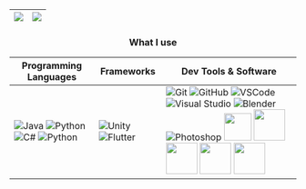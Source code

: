 <img src="https://github-readme-stats.vercel.app/api?username=malaka96&&show_icons=true&count_private=true&theme=github_dark">|<img src="https://github-readme-stats.vercel.app/api/top-langs/?username=malaka96&layout=compact&theme=github_dark">
|---|---|

<h3 align="center"><b>What I use</b></h3>

| **Programming Languages** | **Frameworks**       | **Dev Tools & Software**  |
|---------------------------|----------------------|---------------------------|
| ![Java](https://skillicons.dev/icons?i=java) ![Python](https://skillicons.dev/icons?i=cs) ![C#](https://skillicons.dev/icons?i=dart) ![Python](https://skillicons.dev/icons?i=python) | ![Unity](https://skillicons.dev/icons?i=unity) ![Flutter](https://skillicons.dev/icons?i=flutter)  | ![Git](https://skillicons.dev/icons?i=git) ![GitHub](https://skillicons.dev/icons?i=github) ![VSCode](https://skillicons.dev/icons?i=vscode) ![Visual Studio](https://skillicons.dev/icons?i=visualstudio) ![Blender](https://skillicons.dev/icons?i=blender) ![Photoshop](https://skillicons.dev/icons?i=ps) <img src="https://uxwing.com/wp-content/themes/uxwing/download/brands-and-social-media/adobe-substance-3d-painter-icon.png" width="48">  <img src="https://img.icons8.com/color/48/trello.png" width="55"> <img src="https://img.icons8.com/color/48/audacity.png" width="55"> <img src="https://img.icons8.com/color/48/slack-new.png" width="55"> <img src="https://img.icons8.com/color/48/davinci-resolve.png" width="55"> |


